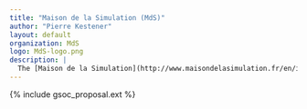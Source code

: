 ```yaml
---
title: "Maison de la Simulation (MdS)"
author: "Pierre Kestener"
layout: default
organization: MdS
logo: MdS-logo.png
description: |
  The [Maison de la Simulation](http://www.maisondelasimulation.fr/en/index.php) is a research laboratory about numerical simulation. Those activities concern transverse fields like IT and visualization, as well as HPC (High Performance Computing).
---
```


{% include gsoc_proposal.ext %}
